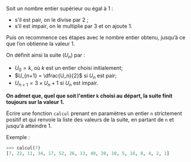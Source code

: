 Soit un nombre entier supérieur ou égal à 1 :

- s'il est pair, on le divise par 2 ;
- s’il est impair, on le multiplie par 3 et on ajoute 1.

Puis on recommence ces étapes avec le nombre entier obtenu, jusqu’à ce que l’on
obtienne la valeur 1.

On définit ainsi la suite $(U_n)$ par :

- $U_0=k$, où $k$ est un entier choisi initialement;
- $U_{n+1} = \dfrac{U_n}{2}$ si $U_n$ est pair;
- $U_{n+1} = 3 \times U_n + 1$ si $U_n$ est impair.

**On admet que, quel que soit l'entier ```k``` choisi au départ, la suite finit toujours sur la valeur 1.**

Écrire une fonction ```calcul``` prenant en paramètres un entier ```n``` strictement positif et qui renvoie la liste des valeurs de la suite, en partant de ```n``` et jusqu'à atteindre 1.

Exemple :
```python
>>> calcul(7)
[7, 22, 11, 34, 17, 52, 26, 13, 40, 20, 10, 5, 16, 8, 4, 2, 1]
```
